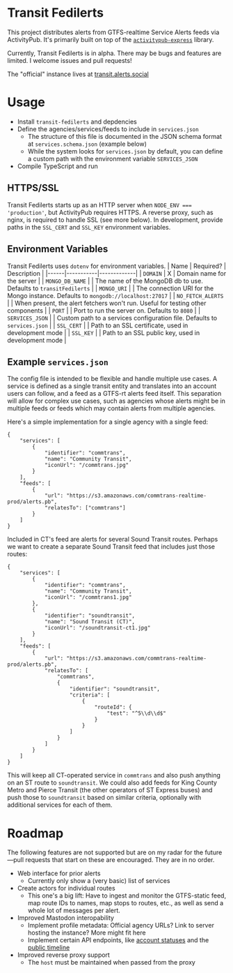 # Transit Fedilerts
This project distributes alerts from GTFS-realtime Service Alerts feeds via ActivityPub. It's primarily built on top of the [`activitypub-express`](https://github.com/immers-space/activitypub-express) library.

Currently, Transit Fedilerts is in alpha. There may be bugs and features are limited. I welcome issues and pull requests! 

The "official" instance lives at [transit.alerts.social](https://transit.alerts.social)


# Usage 
- Install `transit-fedilerts` and depdencies
- Define the agencies/services/feeds to include in `services.json`
  - The structure of this file is documented in the JSON schema format at `services.schema.json` (example below)
  - While the system looks for `services.json` by default, you can define a custom path with the environment variable `SERVICES_JSON`
- Compile TypeScript and run

## HTTPS/SSL
Transit Fedilerts starts up as an HTTP server when `NODE_ENV === 'production'`, but ActivityPub requires HTTPS. A reverse proxy, such as nginx, is required to handle SSL (see more below). In development, provide paths in the `SSL_CERT` and `SSL_KEY` environment variables.


## Environment Variables 
Transit Fedilerts uses `dotenv` for environment variables.
| Name | Required? | Description |
|------|-----------|-------------|
| `DOMAIN` | X | Domain name for the server |
| `MONGO_DB_NAME` | | The name of the MongoDB db to use. Defaults to `transitFedilerts` |
| `MONGO_URI` | | The connection URI for the Mongo instance. Defaults to `mongodb://localhost:27017` |
| `NO_FETCH_ALERTS` | | When present, the alert fetchers won't run. Useful for testing other components |
| `PORT` | | Port to run the server on. Defaults to `8080` |
| `SERVICES_JSON` | | Custom path to a services configuration file. Defaults to `services.json` |
| `SSL_CERT` | | Path to an SSL certificate, used in development mode |
| `SSL_KEY` | | Path to an SSL public key, used in development mode |


## Example `services.json`
The config file is intended to be flexible and handle multiple use cases. A service is defined as a single transit entity and translates into an account users can follow, and a feed as a GTFS-rt alerts feed itself. This separation will allow for complex use cases, such as agencies whose alerts might be in multiple feeds or feeds which may contain alerts from multiple agencies.

Here's a simple implementation for a single agency with a single feed:
```
{
    "services": [
        {
            "identifier": "commtrans",
            "name": "Community Transit",
            "iconUrl": "/commtrans.jpg"
        }
    ],
    "feeds": [
        {
            "url": "https://s3.amazonaws.com/commtrans-realtime-prod/alerts.pb",
            "relatesTo": ["commtrans"]
        }
    ]
}
```
Included in CT's feed are alerts for several Sound Transit routes. Perhaps we want to create a separate Sound Transit feed that includes just those routes: 
```
{
    "services": [
        {
            "identifier": "commtrans",
            "name": "Community Transit",
            "iconUrl": "/commtrans1.jpg"
        },
        {
            "identifier": "soundtransit",
            "name": "Sound Transit (CT)",
            "iconUrl": "/soundtransit-ct1.jpg"
        }
    ],
    "feeds": [
        {
            "url": "https://s3.amazonaws.com/commtrans-realtime-prod/alerts.pb",
            "relatesTo": [
                "commtrans",
                {
                    "identifier": "soundtransit",
                    "criteria": [
                        {
                            "routeId": {
                                "test": "^5\\d\\d$"
                            }
                        }
                    ]
                }
            ]
        }
    ]
}
```
This will keep all CT-operated service in `commtrans` and also push anything on an ST route to `soundtransit`. We could also add feeds for King County Metro and Pierce Transit (the other operators of ST Express buses) and push those to `soundtransit` based on similar criteria, optionally with additional services for each of them.


# Roadmap
The following features are not supported but are on my radar for the future—pull requests that start on these are encouraged. They are in no order.
- Web interface for prior alerts
  - Currently only show a (very basic) list of services
- Create actors for individual routes
  - This one's a big lift: Have to ingest and monitor the GTFS-static feed, map route IDs to names, map stops to routes, etc., as well as send a whole lot of messages per alert.
- Improved Mastodon interopability
  - Implement profile metadata: Official agency URLs? Link to server hosting the instance? More might fit here
  - Implement certain API endpoints, like [account statuses](https://docs.joinmastodon.org/methods/accounts/#statuses) and the [public timeline](https://docs.joinmastodon.org/methods/timelines/#public)
- Improved reverse proxy support 
  - The `host` must be maintained when passed from the proxy